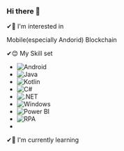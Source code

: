 ### Hi there 👋

✔🤩 I'm interested in
 
  Mobile(especially Andorid)
  Blockchain

✔😊 My Skill set
- <img alt="Android" src ="https://img.shields.io/badge/Android-3DDC84.svg?&style=for-the-badge&logo=Android&logoColor=white"/>
- <img alt="Java" src ="https://img.shields.io/badge/Java-007396.svg?&style=for-the-badge&logo=Java&logoColor=white"/>
- <img alt="Kotlin" src ="https://img.shields.io/badge/Kotlin-7F52FF.svg?&style=for-the-badge&logo=Kotlin&logoColor=white"/>
 - <img alt="C#" src ="https://img.shields.io/badge/C Sharp-239120.svg?&style=for-the-badge&logo=C Sharp&logoColor=white"/>
 - <img alt=".NET" src ="https://img.shields.io/badge/.NET-512BD4.svg?&style=for-the-badge&logo=.NET&logoColor=white"/>
  - <img alt="Windows" src ="https://img.shields.io/badge/Windows-0078D6.svg?&style=for-the-badge&logo=Windows&logoColor=white"/>
  - <img alt="Power BI" src ="https://img.shields.io/badge/Power BI-F2C811.svg?&style=for-the-badge&logo=Power BI&logoColor=white"/>
  - <img alt="RPA" src ="https://img.shields.io/badge/RPA-FF69B4.svg?&style=for-the-badge&logoColor=white"/>
  - 
✔🧐 I'm currently learning
